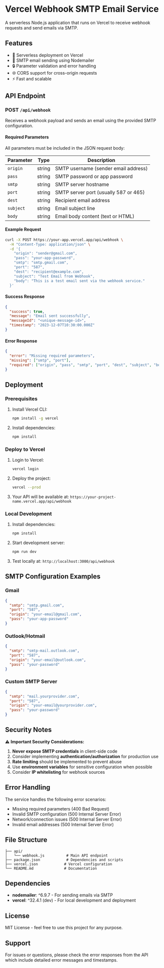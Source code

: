 # Vercel Webhook SMTP Email Service

A serverless Node.js application that runs on Vercel to receive webhook requests and send emails via SMTP.

## Features

- 🚀 Serverless deployment on Vercel
- 📧 SMTP email sending using Nodemailer
- 🔒 Parameter validation and error handling
- 🌐 CORS support for cross-origin requests
- ⚡ Fast and scalable

## API Endpoint

### POST `/api/webhook`

Receives a webhook payload and sends an email using the provided SMTP configuration.

#### Required Parameters

All parameters must be included in the JSON request body:

| Parameter | Type   | Description                           |
|-----------|--------|---------------------------------------|
| `origin`  | string | SMTP username (sender email address) |
| `pass`    | string | SMTP password or app password        |
| `smtp`    | string | SMTP server hostname                 |
| `port`    | string | SMTP server port (usually 587 or 465)|
| `dest`    | string | Recipient email address              |
| `subject` | string | Email subject line                   |
| `body`    | string | Email body content (text or HTML)    |

#### Example Request

```bash
curl -X POST https://your-app.vercel.app/api/webhook \
  -H "Content-Type: application/json" \
  -d '{
    "origin": "sender@gmail.com",
    "pass": "your-app-password",
    "smtp": "smtp.gmail.com",
    "port": "587",
    "dest": "recipient@example.com",
    "subject": "Test Email from Webhook",
    "body": "This is a test email sent via the webhook service."
  }'
```

#### Success Response

```json
{
  "success": true,
  "message": "Email sent successfully",
  "messageId": "<unique-message-id>",
  "timestamp": "2023-12-07T10:30:00.000Z"
}
```

#### Error Response

```json
{
  "error": "Missing required parameters",
  "missing": ["smtp", "port"],
  "required": ["origin", "pass", "smtp", "port", "dest", "subject", "body"]
}
```

## Deployment

### Prerequisites

1. Install Vercel CLI:
   ```bash
   npm install -g vercel
   ```

2. Install dependencies:
   ```bash
   npm install
   ```

### Deploy to Vercel

1. Login to Vercel:
   ```bash
   vercel login
   ```

2. Deploy the project:
   ```bash
   vercel --prod
   ```

3. Your API will be available at: `https://your-project-name.vercel.app/api/webhook`

### Local Development

1. Install dependencies:
   ```bash
   npm install
   ```

2. Start development server:
   ```bash
   npm run dev
   ```

3. Test locally at: `http://localhost:3000/api/webhook`

## SMTP Configuration Examples

### Gmail
```json
{
  "smtp": "smtp.gmail.com",
  "port": "587",
  "origin": "your-email@gmail.com",
  "pass": "your-app-password"
}
```

### Outlook/Hotmail
```json
{
  "smtp": "smtp-mail.outlook.com",
  "port": "587",
  "origin": "your-email@outlook.com",
  "pass": "your-password"
}
```

### Custom SMTP Server
```json
{
  "smtp": "mail.yourprovider.com",
  "port": "587",
  "origin": "your-email@yourprovider.com",
  "pass": "your-password"
}
```

## Security Notes

⚠️ **Important Security Considerations:**

1. **Never expose SMTP credentials** in client-side code
2. Consider implementing **authentication/authorization** for production use
3. **Rate limiting** should be implemented to prevent abuse
4. Use **environment variables** for sensitive configuration when possible
5. Consider **IP whitelisting** for webhook sources

## Error Handling

The service handles the following error scenarios:

- Missing required parameters (400 Bad Request)
- Invalid SMTP configuration (500 Internal Server Error)
- Network/connection issues (500 Internal Server Error)
- Invalid email addresses (500 Internal Server Error)

## File Structure

```
├── api/
│   └── webhook.js          # Main API endpoint
├── package.json            # Dependencies and scripts
├── vercel.json            # Vercel configuration
└── README.md              # Documentation
```

## Dependencies

- **nodemailer**: ^6.9.7 - For sending emails via SMTP
- **vercel**: ^32.4.1 (dev) - For local development and deployment

## License

MIT License - feel free to use this project for any purpose.

## Support

For issues or questions, please check the error responses from the API which include detailed error messages and timestamps.